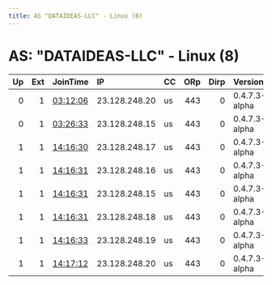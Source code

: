 ```yaml
---
title: AS "DATAIDEAS-LLC" - Linux (8)
---
```


# AS: "DATAIDEAS-LLC" - Linux (8)

|   Up |   Ext | JoinTime                                                                                              | IP            | CC   |   ORp |   Dirp | Version       | Contact                 | Nickname       |   eFamMembers |
|-----:|------:|:------------------------------------------------------------------------------------------------------|:--------------|:-----|------:|-------:|:--------------|:------------------------|:---------------|--------------:|
|    0 |     1 | [03:12:06](https://nusenu.github.io/OrNetStats/w/relay/2C622F5B95510FCECCC49035FC1F8305AD2C19B7.html) | 23.128.248.20 | us   |   443 |      0 | 0.4.7.3-alpha | ContactInfo email:abuse | StormyCloudInc |             1 |
|    0 |     1 | [03:26:33](https://nusenu.github.io/OrNetStats/w/relay/9BC1C6ABBFAC0B57793AFA60236AF66BB07132F3.html) | 23.128.248.15 | us   |   443 |      0 | 0.4.7.3-alpha | ContactInfo email:abuse | StormyCloudInc |             1 |
|    1 |     1 | [14:16:30](https://nusenu.github.io/OrNetStats/w/relay/3EF489E1F8EDA383286769CBF90E3CB18B0F71CF.html) | 23.128.248.17 | us   |   443 |      0 | 0.4.7.3-alpha | ContactInfo email:abuse | StormyCloudInc |            22 |
|    1 |     1 | [14:16:31](https://nusenu.github.io/OrNetStats/w/relay/3AD93704B1EFFA79F2BF09CAB7ADCC334D0BEF7A.html) | 23.128.248.16 | us   |   443 |      0 | 0.4.7.3-alpha | ContactInfo email:abuse | StormyCloudInc |            22 |
|    1 |     1 | [14:16:31](https://nusenu.github.io/OrNetStats/w/relay/76B3B62839BC59822FC09C0E80435DD0524083D3.html) | 23.128.248.15 | us   |   443 |      0 | 0.4.7.3-alpha | ContactInfo email:abuse | StormyCloudInc |            22 |
|    1 |     1 | [14:16:31](https://nusenu.github.io/OrNetStats/w/relay/7E7737831BEEB5EE423F37E127112F1E3C5419CF.html) | 23.128.248.18 | us   |   443 |      0 | 0.4.7.3-alpha | ContactInfo email:abuse | StormyCloudInc |            22 |
|    1 |     1 | [14:16:33](https://nusenu.github.io/OrNetStats/w/relay/EFF54875CFED77DDB6260A1A4AD2B0608E3807A1.html) | 23.128.248.19 | us   |   443 |      0 | 0.4.7.3-alpha | ContactInfo email:abuse | StormyCloudInc |            22 |
|    1 |     1 | [14:17:12](https://nusenu.github.io/OrNetStats/w/relay/00B211F85E145B50890633CA9CB6B18262E51CD7.html) | 23.128.248.20 | us   |   443 |      0 | 0.4.7.3-alpha | ContactInfo email:abuse | StormyCloudInc |            22 |
